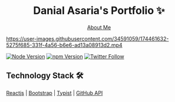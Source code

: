 <!-- PROJECT LOGO -->
<br />
<p align="center">
  <h1 align="center">Danial Asaria's Portfolio ✨</h1>

  <p align="center">
    <a href="https://danialasaria.com/about">About Me</a>
  </p>
</p>


https://user-images.githubusercontent.com/34591059/174461632-5275f685-331f-4a56-b6e6-ad13a08913d2.mp4

[![Node Version](https://img.shields.io/static/v1?label=Node&message=v16.16.0&color=026e00&style=for-the-badge)](https://nodejs.org)
[![npm Version](https://img.shields.io/static/v1?label=npm&message=8.11.0&color=cb0000&style=for-the-badge)](https://nodejs.org)
[![Twitter Follow](https://img.shields.io/twitter/follow/danialasaria?color=ffcc66&logo=twitter&logoColor=ffffff&style=for-the-badge)](https://twitter.com/danialasaria)


## Technology Stack 🛠️

[Reactjs](https://reactjs.org/)
| [Bootstrap](https://getbootstrap.com/)
| [Typist](https://github.com/jstejada/react-typist)
| [GitHub API](https://developer.github.com/v3/repos/)

